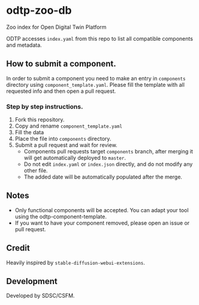 # odtp-zoo-db
Zoo index for Open Digital Twin Platform

ODTP accesses `index.yaml` from this repo to list all compatible components and metadata. 

## How to submit a component.

In order to submit a component you need to make an entry in `components` directory using `component_template.yaml`. Please fill the template with all requested info and then open a pull request. 

### Step by step instructions.

1. Fork this repository.
2. Copy and rename `component_template.yaml`
3. Fill the data
4. Place the file into `components` directory.
5. Submit a pull request and wait for review. 
    - Components pull requests target `components` branch, after merging it will get automatically deployed to `master`.
    - Do not edit `index.yaml` or `index.json` directly, and do not modify any other file. 
    - The added date will be automatically populated after the merge. 

## Notes

- Only functional components will be accepted. You can adapt your tool using the odtp-component-template. 
- If you want to have your component removed, please open an issue or pull request. 

## Credit

Heavily inspired by `stable-diffusion-webui-extensions`.

## Development

Developed by SDSC/CSFM.